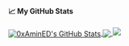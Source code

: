 <!--
**0xAminED/0xAminED** is a ✨ _special_ ✨ repository because its `README.md` (this file) appears on your GitHub profile.

Here are some ideas to get you started:

- 🔭 I’m currently working on ...
- 🌱 I’m currently learning ...
- 👯 I’m looking to collaborate on ...
- 🤔 I’m looking for help with ...
- 💬 Ask me about ...
- 📫 How to reach me: ...
- 😄 Pronouns: ...
- ⚡ Fun fact: ...
-->
#### &#x1f4c8; My GitHub Stats

<a href="https://github.com/0xAminED">
  <img align="center" src="https://github-readme-stats.vercel.app/api?username=0xAminED&show_icons=true&line_height=33&count_private=true&theme=dark" alt="0xAminED's GitHub Stats" />
</a>

<a href="https://github.com/0xAminED">
  <img align="center" src="https://github-readme-stats.vercel.app/api/top-langs/?username=0xAminED&&hide=cmake&langs_count=4&line_height=35&theme=dark" />
</a>

<a href="https://github.com/0xAminED">
  <img src="https://github-readme-streak-stats.herokuapp.com/?user=0xAminED&theme=dark" />
</a>


